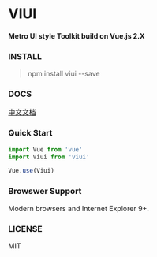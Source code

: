 # VIUI

#### Metro UI style Toolkit build on Vue.js 2.X


### INSTALL
> npm install viui --save

### DOCS
[中文文档](https://huayan.site/ViUI)

### Quick Start
```javascript
import Vue from 'vue'
import Viui from 'viui'

Vue.use(Viui)
```

### Browswer Support
Modern browsers and Internet Explorer 9+.


### LICENSE
MIT

